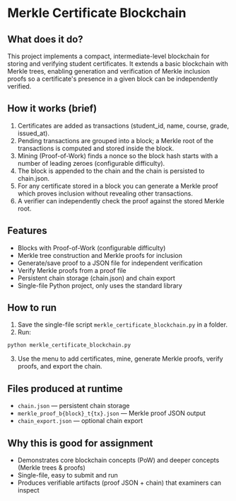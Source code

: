 # Merkle Certificate Blockchain 

## What does it do?
This project implements a compact, intermediate-level blockchain for storing and verifying student certificates.
It extends a basic blockchain with Merkle trees, enabling generation and verification of Merkle inclusion proofs so a certificate's presence in a given block can be independently verified.

## How it works (brief)
1. Certificates are added as transactions (student_id, name, course, grade, issued_at).
2. Pending transactions are grouped into a block; a Merkle root of the transactions is computed and stored inside the block.
3. Mining (Proof-of-Work) finds a nonce so the block hash starts with a number of leading zeroes (configurable difficulty).
4. The block is appended to the chain and the chain is persisted to chain.json.
5. For any certificate stored in a block you can generate a Merkle proof which proves inclusion without revealing other transactions.
6. A verifier can independently check the proof against the stored Merkle root.

## Features
- Blocks with Proof-of-Work (configurable difficulty)
- Merkle tree construction and Merkle proofs for inclusion
- Generate/save proof to a JSON file for independent verification
- Verify Merkle proofs from a proof file
- Persistent chain storage (chain.json) and chain export
- Single-file Python project, only uses the standard library

## How to run
1. Save the single-file script `merkle_certificate_blockchain.py` in a folder.
2. Run:
```bash
python merkle_certificate_blockchain.py
```
3. Use the menu to add certificates, mine, generate Merkle proofs, verify proofs, and export the chain.

## Files produced at runtime
- `chain.json` — persistent chain storage
- `merkle_proof_b{block}_t{tx}.json` — Merkle proof JSON output
- `chain_export.json` — optional chain export

## Why this is good for assignment
- Demonstrates core blockchain concepts (PoW) and deeper concepts (Merkle trees & proofs)
- Single-file, easy to submit and run
- Produces verifiable artifacts (proof JSON + chain) that examiners can inspect
